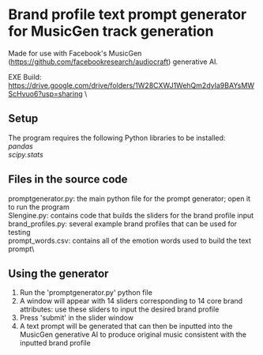 # Brand profile text prompt generator for MusicGen track generation

Made for use with Facebook's MusicGen (https://github.com/facebookresearch/audiocraft) generative AI.

EXE Build: https://drive.google.com/drive/folders/1W28CXWJ1WehQm2dyIa9BAYsMWScHvuo6?usp=sharing \

## **Setup**

The program requires the following Python libraries to be installed:\
_pandas_\
_scipy.stats_

## **Files in the source code**
  
promptgenerator.py: the main python file for the prompt generator; open it to run the program\
Slengine.py: contains code that builds the sliders for the brand profile input\
brand_profiles.py: several example brand profiles that can be used for testing\
prompt_words.csv: contains all of the emotion words used to build the text prompt\

## **Using the generator**

1. Run the 'promptgenerator.py' python file
2. A window will appear with 14 sliders corresponding to 14 core brand attributes: use these sliders to input the desired brand profile
3. Press 'submit' in the slider window
4. A text prompt will be generated that can then be inputted into the MusicGen generative AI to produce original music consistent with the inputted brand profile
